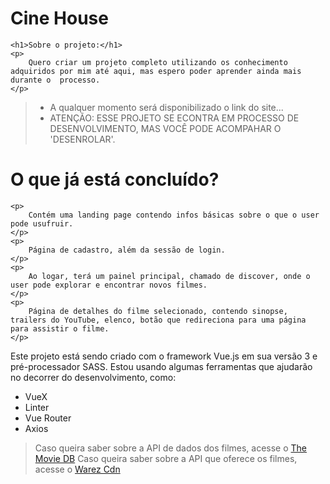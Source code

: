 # Cine House
    <h1>Sobre o projeto:</h1>
    <p>
        Quero criar um projeto completo utilizando os conhecimento adquiridos por mim até aqui, mas espero poder aprender ainda mais durante o  processo.
    </p>
> * A qualquer momento será disponibilizado o link do site...
> * ATENÇÃO: ESSE PROJETO SE ECONTRA EM PROCESSO DE DESENVOLVIMENTO, MAS VOCÊ PODE ACOMPAHAR O 'DESENROLAR'.
# O que já está concluído?
    <p>
        Contém uma landing page contendo infos básicas sobre o que o user pode usufruir.
    </p>
    <p>
        Página de cadastro, além da sessão de login.
    </p>
    <p>
        Ao logar, terá um painel principal, chamado de discover, onde o user pode explorar e encontrar novos filmes.
    </p>
    <p>
        Página de detalhes do filme selecionado, contendo sinopse, trailers do YouTube, elenco, botão que redireciona para uma página para assistir o filme.
    </p>
Este projeto está sendo criado com o framework Vue.js em sua versão 3 e pré-processador SASS. Estou usando algumas ferramentas que ajudarão no decorrer do desenvolvimento, como:
    <ul>
        <li>VueX</li>
        <li>Linter</li>
        <li>Vue Router</li>
        <li>Axios</li>
    </ul>

> Caso queira saber sobre a API de dados dos filmes, acesse o <a href='https://api.themoviedb.org'>The Movie DB</a>
> Caso queira saber sobre a API que oferece os filmes, acesse o <a href='https://warezcdn.com/'>Warez Cdn</a>
